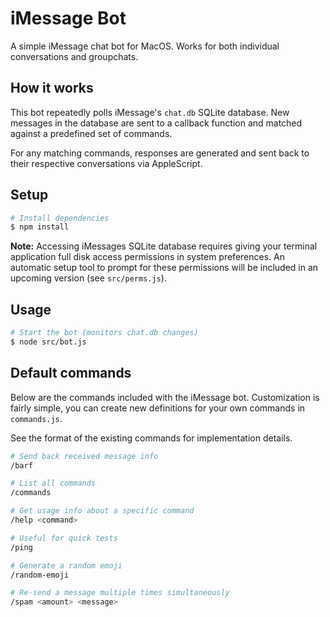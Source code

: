 # iMessage Bot
A simple iMessage chat bot for MacOS. Works for both individual conversations and groupchats.


## How it works

This bot repeatedly polls iMessage's `chat.db` SQLite database. New messages in the database are sent to a callback function and matched against a predefined set of commands.

For any matching commands, responses are generated and sent back to their respective conversations via AppleScript.

## Setup
```bash
# Install dependencies
$ npm install
```

__Note:__ Accessing iMessages SQLite database requires giving your terminal application full disk access permissions in system preferences. An automatic setup tool to prompt for these permissions will be included in an upcoming version (see `src/perms.js`).

## Usage

```bash
# Start the bot (monitors chat.db changes)
$ node src/bot.js
```

## Default commands

Below are the commands included with the iMessage bot. Customization is fairly simple, you can create new definitions for your own commands in `commands.js`.

See the format of the existing commands for implementation details.

```bash
# Send back received message info
/barf

# List all commands
/commands

# Get usage info about a specific command
/help <command>

# Useful for quick tests
/ping

# Generate a random emoji
/random-emoji

# Re-send a message multiple times simultaneously
/spam <amount> <message>
```
